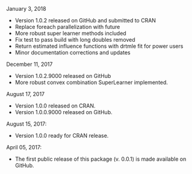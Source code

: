 January 3, 2018
* Version 1.0.2 released on GitHub and submitted to CRAN
* Replace foreach parallelization with future
* More robust super learner methods included 
* Fix test to pass build with long doubles removed
* Return estimated influence functions with drtmle fit for power users
* Minor documentation corrections and updates

December 11, 2017
* Version 1.0.2.9000 released on GitHub
* More robust convex combination SuperLearner implemented.

August 17, 2017
* Version 1.0.0 released on CRAN.
* Version 1.0.0.9000 released on GitHub.

August 15, 2017:
* Version 1.0.0 ready for CRAN release. 

April 05, 2017:
* The first public release of this package (v. 0.0.1) is made available on GitHub.